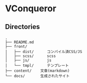 VConqueror
====

## Directories

```
.
├── README.md
├── front/      
│   ├── dist/      コンパイル済CSS/JS
│   ├── scss/      scss
│   ├── js/        js
│   └── tmpl/      テンプレート
├── content/    文章(markdown)
└── docs/       生成されたサイト
```
